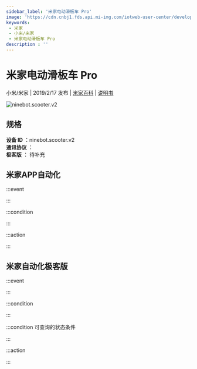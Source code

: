 ```yaml
---
sidebar_label: '米家电动滑板车 Pro'
image: 'https://cdn.cnbj1.fds.api.mi-img.com/iotweb-user-center/developer_1679069105228JVXItQGo.png?GalaxyAccessKeyId=AKVGLQWBOVIRQ3XLEW&Expires=9223372036854775807&Signature=mmSm0et3e+jF+l1WfGZHeEXYFCY='
keywords: 
 - 米家
 - 小米/米家
 - 米家电动滑板车 Pro
description : ''
---
```

# 米家电动滑板车 Pro

小米/米家 | 2019/2/17 发布 | [米家百科](https://home.mi.com/webapp/content/baike/product/index.html?model=ninebot.scooter.v2) | [说明书](https://home.mi.com/views/introduction.html?model=ninebot.scooter.v2&region=cn)

![ninebot.scooter.v2](https://cdn.cnbj1.fds.api.mi-img.com/iotweb-user-center/developer_1679069105228JVXItQGo.png?GalaxyAccessKeyId=AKVGLQWBOVIRQ3XLEW&Expires=9223372036854775807&Signature=mmSm0et3e+jF+l1WfGZHeEXYFCY=)

## 规格  
> 
**设备 ID** ：ninebot.scooter.v2  
**通讯协议** ：  
**极客版**  ： 待补充 


## 米家APP自动化  

:::event  

:::

:::condition  

:::

:::action   

:::

## 米家自动化极客版  

:::event  

:::

:::condition  

:::

:::condition 可查询的状态条件  

:::

:::action  

:::

        
